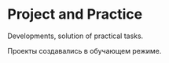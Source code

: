 # Project and Practice

Developments, solution of practical tasks.

Проекты создавались в обучающем режиме.
